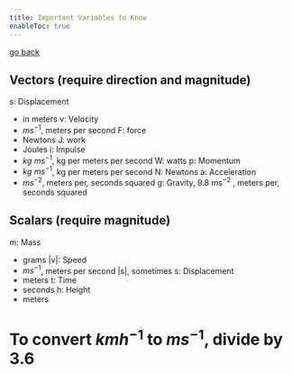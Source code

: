 ```yaml
---
title: Important Variables to Know
enableToc: true
---
```


[go back](archive/11Subjects/11Physics.md)

## Vectors (require direction and magnitude)
s: Displacement
- in meters
v: Velocity
- $ms^{-1}$, meters per second
F: force
- Newtons
J: work
- Joules
i: Impulse
- $kg\ ms^{-1}$, kg per meters per second
W: watts
p: Momentum
- $kg\ ms^{-1}$, kg per meters per second
N: Newtons
a: Acceleration
- $ms^{-2}$, meters per, seconds squared
g: Gravity, 9.8 $ms^{-2}$ , meters per, seconds squared

## Scalars (require magnitude)
m: Mass
- grams
|v|: Speed
-  $ms^{-1}$, meters per second
|s|, sometimes s: Displacement
- meters
t: Time
- seconds
h: Height
- meters


# To convert $kmh^{-1}$ to $ms^{-1}$, divide by $3.6$
